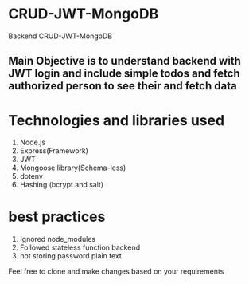 # CRUD-JWT-MongoDB
Backend CRUD-JWT-MongoDB

## Main Objective is to understand backend with JWT login and include simple todos and fetch authorized person to see their and fetch data

# Technologies and libraries used

 1) Node.js
 2) Express(Framework)
 3) JWT
 4) Mongoose library(Schema-less)
 5) dotenv
 6) Hashing (bcrypt and salt)
 
# best practices
  1) Ignored node_modules
  2) Followed stateless function backend
  3) not storing password plain text 

Feel free to clone and make changes based on your requirements
